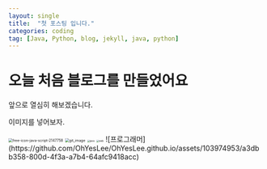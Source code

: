 ```yaml
---
layout: single
title:  "첫 포스팅 입니다."
categories: coding
tag: [Java, Python, blog, jekyll, java, python]
---
```


# 오늘 처음 블로그를 만들었어요

앞으로 열심히 해보겠습니다.

이미지를 넣어보자.

<img src="../images/2023-08-23-first/free-icon-java-script-2147758.png" alt="free-icon-java-script-2147758" style="zoom:50%;" />

<img src="../images/2023-08-23-first/git_image.png" alt="git_image" style="zoom:50%;" />

<img src="../images/2023-08-23-first/java-2776392.png" alt="java" style="zoom:33%;" />

<img src="../images/2023-08-23-first/web.png" alt="web" style="zoom:33%;" />
![프로그래머](https://github.com/OhYesLee/OhYesLee.github.io/assets/103974953/a3dbb358-800d-4f3a-a7b4-64afc9418acc)

